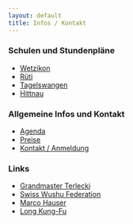 ```yaml
---
layout: default
title: Infos / Kontakt
---
```

### Schulen und Stundenpläne
<ul class="small-block-grid-1 medium-block-grid-2 large-block-grid-3">
<li><a href="/infos-kontakt/wetzikon/" class="button-contact-place">Wetzikon</a></li>
<li><a href="/infos-kontakt/rueti/" class="button-contact-place">Rüti</a></li>
<li><a href="/infos-kontakt/tagelswangen/" class="button-contact-place">Tagelswangen</a></li>
<li><a href="/infos-kontakt/hittnau/" class="button-contact-place">Hittnau</a></li>
</ul>

### Allgemeine Infos und Kontakt
<ul class="small-block-grid-1 medium-block-grid-2 large-block-grid-3">
<li><a href="http://wu-shu.sinndrin.ch/images/agenda.pdf" class="button-contact-info">Agenda</a></li>
<li><a href="/infos-kontakt/preise/" class="button-contact-info">Preise</a></li>
<li><a href="/infos-kontakt/kontakt-anmeldung/" class="button-contact-info">Kontakt / Anmeldung</a></li>
</ul>

### Links
<ul class="small-block-grid-1 medium-block-grid-2 large-block-grid-3">
<li><a target="_blank" href="http://www.kungfubc.com/" class="button-contact-place">Grandmaster Terlecki</a></li>
<li><a target="_blank" href="http://www.swisswushu.ch/" class="button-contact-place">Swiss Wushu Federation</a></li>
<li><a target="_blank" href="http://www.marcohauser.com/" class="button-contact-place">Marco Hauser</a></li>
<li><a target="_blank" href="http://long-kungfu.jimdo.com/" class="button-contact-place">Long Kung-Fu</a></li>
</ul>